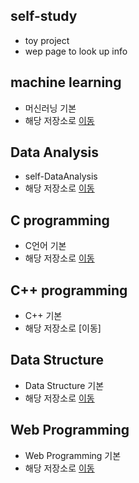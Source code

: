 ## self-study
  * toy project
   * wep page to look up info

## machine learning
  * 머신러닝 기본 
  * 해당 저장소로 [이동](https://github.com/juheefatal/ML_LIB_CLASS)
  
## Data Analysis
  * self-DataAnalysis
  * 해당 저장소로 [이동](https://github.com/juheefatal/MyDataAnalysis)

## C programming
  * C언어 기본
  * 해당 저장소로 [이동](https://github.com/juheefatal/Cprogramming)
  
## C++ programming
  * C++ 기본
  * 해당 저장소로 [이동]
  
## Data Structure
  * Data Structure 기본
  * 해당 저장소로 [이동](https://github.com/juheefatal/dataStructure)
  
## Web Programming
  * Web Programming 기본
  * 해당 저장소로 [이동](https://github.com/juheefatal/webProgramming)

<!--
**juheefatal/juheefatal** is a ✨ _special_ ✨ repository because its `README.md` (this file) appears on your GitHub profile.

Here are some ideas to get you started:

- 🔭 I’m currently working on ...
- 🌱 I’m currently learning ...
- 👯 I’m looking to collaborate on ...
- 🤔 I’m looking for help with ...
- 💬 Ask me about ...
- 📫 How to reach me: ...
- 😄 Pronouns: ...
- ⚡ Fun fact: ...
-->
